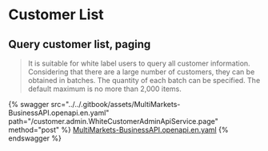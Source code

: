 # Customer List

## Query customer list, paging

> It is suitable for white label users to query all customer information. Considering that there are a large number of customers, they can be obtained in batches. The quantity of each batch can be specified. The default maximum is no more than 2,000 items.



{% swagger src="../../.gitbook/assets/MultiMarkets-BusinessAPI.openapi.en.yaml" path="/customer.admin.WhiteCustomerAdminApiService.page" method="post" %}
[MultiMarkets-BusinessAPI.openapi.en.yaml](../../.gitbook/assets/MultiMarkets-BusinessAPI.openapi.en.yaml)
{% endswagger %}



